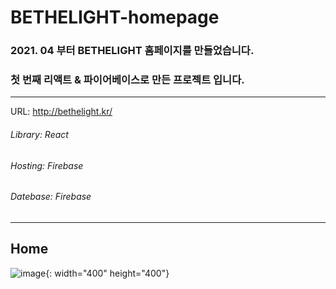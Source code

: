 # BETHELIGHT-homepage


### 2021. 04 부터 BETHELIGHT 홈페이지를 만들었습니다.
### 첫 번째 리액트 & 파이어베이스로 만든 프로젝트 입니다.
___


URL: <http://bethelight.kr/>


   
      
         



###### Library: React
###### Hosting: Firebase
###### Datebase: Firebase


___
Home
-------------

![image](https://user-images.githubusercontent.com/67785225/117905522-47c5ee00-b30e-11eb-9af2-a4fd16859b28.png){: width="400" height="400"}


